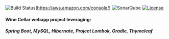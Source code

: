 ![Build Status](https://codebuild.us-east-2.amazonaws.com/badges?uuid=eyJlbmNyeXB0ZWREYXRhIjoiQ0xsMER4WjIrL08rTForL2NFQ3hkSzhtVkNkWkQ2YkVsblhCbjlSYW53U3UvRklmajhNVm5nMWg5US9iUnQ1dmxubHdtUkd5S1dWYVIrNHNxWTF1M2VRPSIsIml2UGFyYW1ldGVyU3BlYyI6ImFlV3gzV0lGSmpTVDBhQzIiLCJtYXRlcmlhbFNldFNlcmlhbCI6MX0%3D&branch=master)(https://aws.amazon.com/console/)
 ![SonarQube](https://sonarcloud.io/api/project_badges/measure?project=pauldpearson_winecellar-webapp&metric=alert_status)
 [![License](https://img.shields.io/badge/License-Apache%202.0-blue.svg)](https://opensource.org/licenses/Apache-2.0)
#### Wine Cellar webapp project leveraging:

##### Spring Boot, MySQL, Hibernate, Project Lombok, Gradle, Thymeleaf